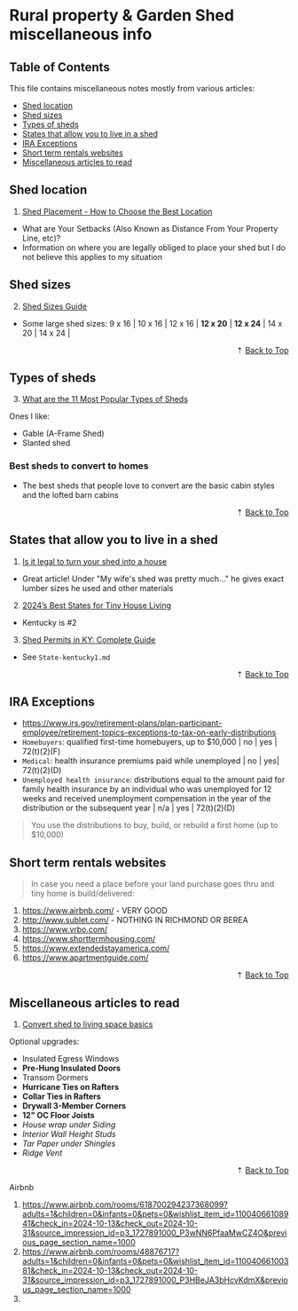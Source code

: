 # Rural property & Garden Shed miscellaneous info

<div id="back-to-top"></div>

## Table of Contents

This file contains miscellaneous notes mostly from various articles:

- [Shed location](#shed-location)
- [Shed sizes](#shed-sizes)
- [Types of sheds](#types-of-sheds)
- [States that allow you to live in a shed](#states-that-allow-you-to-live-in-a-shed)
- [IRA Exceptions](#ira-exceptions)
- [Short term rentals websites](#short-term-rentals-websites)
- [Miscellaneous articles to read](#miscellaneous-articles-to-read)

## Shed location

1. [Shed Placement - How to Choose the Best Location](https://www.urban-sheds.com/post/shed-location-and-placement)

- What are Your Setbacks (Also Known as Distance From Your Property Line, etc)?
- Information on where you are legally obliged to place your shed but I do not believe this applies to my situation

## Shed sizes

2. [Shed Sizes Guide](https://www.urban-sheds.com/post/shed-sizes-guide)

- Some large shed sizes: 9 x 16 | 10 x 16 | 12 x 16 | **12 x 20** | **12 x 24** | 14 x 20 | 14 x 24 |

<div align="right">&#8673; <a href="#back-to-top" title="Table of Contents">Back to Top</a></div>

## Types of sheds

3. [What are the 11 Most Popular Types of Sheds](https://www.urban-sheds.com/post/shed-styles-and-types)

Ones I like:

- Gable (A-Frame Shed)
- Slanted shed

### Best sheds to convert to homes

- The best sheds that people love to convert are the basic cabin styles and the lofted barn cabins

<div align="right">&#8673; <a href="#back-to-top" title="Table of Contents">Back to Top</a></div>

## States that allow you to live in a shed

1. [Is it legal to turn your shed into a house](https://www.shedking.net/are-shed-houses-legal.html)

- Great article! Under "My wife's shed was pretty much..." he gives exact lumber sizes he used and other materials

2. [2024’s Best States for Tiny House Living](https://www.lawnstarter.com/blog/studies/best-states-for-tiny-houses/)

- Kentucky is #2

3. [Shed Permits in KY: Complete Guide](https://www.eshutilitybuildings.com/articles/shed-permits-in-ky/)

- See `State-kentucky1.md`

<div align="right">&#8673; <a href="#back-to-top" title="Table of Contents">Back to Top</a></div>

## IRA Exceptions

- https://www.irs.gov/retirement-plans/plan-participant-employee/retirement-topics-exceptions-to-tax-on-early-distributions
- `Homebuyers`: qualified first-time homebuyers, up to $10,000 | no | yes | 72(t)(2)(F)
- `Medical`: health insurance premiums paid while unemployed | no | yes| 72(t)(2)(D)
- `Unemployed health insurance`: distributions equal to the amount paid for family health insurance by an individual who was unemployed for 12 weeks and received unemployment compensation in the year of the distribution or the subsequent year | n/a | yes | 72(t)(2)(D)

> You use the distributions to buy, build, or rebuild a first home (up to $10,000)

## Short term rentals websites

> In case you need a place before your land purchase goes thru and tiny home is build/delivered:

1. https://www.airbnb.com/ - VERY GOOD
2. http://www.sublet.com/ - NOTHING IN RICHMOND OR BEREA
3. https://www.vrbo.com/
4. https://www.shorttermhousing.com/
5. https://www.extendedstayamerica.com/
6. https://www.apartmentguide.com/

<div align="right">&#8673; <a href="#back-to-top" title="Table of Contents">Back to Top</a></div>

## Miscellaneous articles to read

1. [Convert shed to living space basics](https://www.ncshedconversions.com/sheds)

Optional upgrades:

- Insulated Egress Windows
- **Pre-Hung Insulated Doors**
- Transom Dormers
- **Hurricane Ties on Rafters**
- **Collar Ties in Rafters**
- **Drywall 3-Member Corners**
- **12" OC Floor Joists**
- _House wrap under Siding_
- _Interior Wall Height Studs_
- _Tar Paper under Shingles_
- _Ridge Vent_

<div align="right">&#8673; <a href="#back-to-top" title="Table of Contents">Back to Top</a></div>

Airbnb

1. https://www.airbnb.com/rooms/618700294237368099?adults=1&children=0&infants=0&pets=0&wishlist_item_id=11004066108941&check_in=2024-10-13&check_out=2024-10-31&source_impression_id=p3_1727891000_P3wNN6PfaaMwCZ4O&previous_page_section_name=1000
2. https://www.airbnb.com/rooms/48876717?adults=1&children=0&infants=0&pets=0&wishlist_item_id=11004066100381&check_in=2024-10-13&check_out=2024-10-31&source_impression_id=p3_1727891000_P3HBeJA3bHcvKdmX&previous_page_section_name=1000
3.
